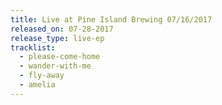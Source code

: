 ```yaml
---
title: Live at Pine Island Brewing 07/16/2017
released_on: 07-28-2017
release_type: live-ep
tracklist:
  - please-come-home
  - wander-with-me
  - fly-away
  - amelia
---
```

